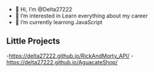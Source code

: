 - 👋 Hi, I’m @Delta27222
- 👀 I’m interested in Learn everything about my career 
- 🌱 I’m currently learning JavaScript

## Little Projects
-https://delta27222.github.io/RickAndMorty_API/
-https://delta27222.github.io/AguacateShop/



<!---
Delta27222/Delta27222 is a ✨ special ✨ repository because its `README.md` (this file) appears on your GitHub profile.
You can click the Preview link to take a look at your changes.
--->
